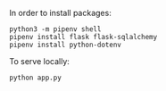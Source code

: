 In order to install packages:

```
python3 -m pipenv shell
pipenv install flask flask-sqlalchemy
pipenv install python-dotenv
```

To serve locally:
```
python app.py
```
